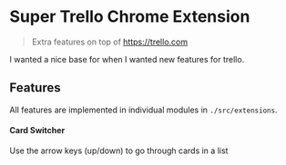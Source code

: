 # Super Trello Chrome Extension

> Extra features on top of https://trello.com

I wanted a nice base for when I wanted new features for trello.

## Features

All features are implemented in individual modules in `./src/extensions`.


#### Card Switcher

Use the arrow keys (up/down) to go through cards in a list